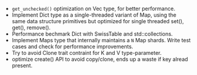 * `get_unchecked()` optimization on Vec type, for better performance.
* Implement Dict type as a single-threaded variant of Map, using the
  same data structure primitives but optimized for single threaded
  set(), get(), remove().
* Performance bechmark Dict with SwissTable and std::collections.
* Implement Maps type that internally maintains a `N` Map shards.
  Write test cases and check for performance improvements.
* Try to avoid Clone trait contraint for K and V type-parameter.
* optimize create() API to avoid copy/clone, ends up a waste if
  key alread present.
